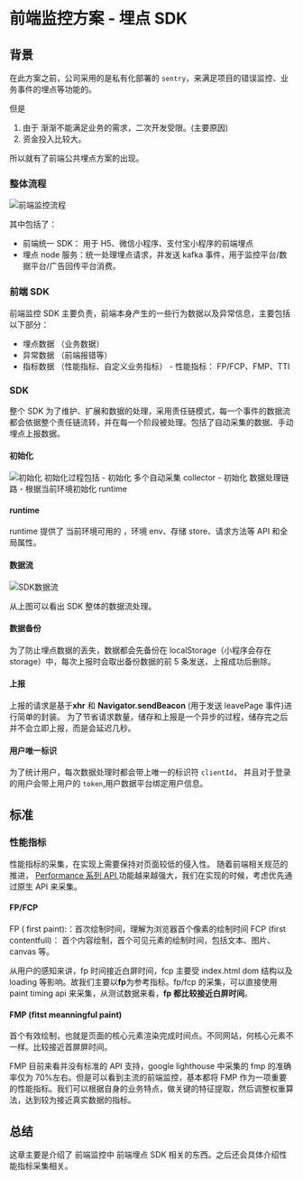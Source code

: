 # 前端监控方案 - 埋点 SDK

## 背景

在此方案之前，公司采用的是私有化部署的 `sentry`，来满足项目的错误监控、业务事件的埋点等功能的。

但是

1. 由于 渐渐不能满足业务的需求，二次开发受限。(主要原因)
2. 资金投入比较大。

所以就有了前端公共埋点方案的出现。

### 整体流程

![前端监控流程](http://cdn.renzhaosy.cn/daily/前端监控流程.png)

其中包括了：

- 前端统一 SDK： 用于 H5、微信小程序、支付宝小程序的前端埋点
- 埋点 node 服务：统一处理埋点请求，并发送 kafka 事件，用于监控平台/数据平台/广告回传平台消费。

### 前端 SDK

前端监控 SDK 主要负责，前端本身产生的一些行为数据以及异常信息，主要包括以下部分：

- 埋点数据 （业务数据）
- 异常数据 （前端报错等）
- 指标数据 （性能指标、自定义业务指标） - 性能指标： FP/FCP、FMP、TTI

### SDK

整个 SDK 为了维护、扩展和数据的处理，采用责任链模式，每一个事件的数据流都会依据整个责任链流转，并在每一个阶段被处理。包括了自动采集的数据、手动埋点上报数据。

#### 初始化

![初始化](http://cdn.renzhaosy.cn/daily/sdk-init.jpg)
初始化过程包括 - 初始化 多个自动采集 collector - 初始化 数据处理链路 - 根据当前环境初始化 runtime

#### runtime

runtime 提供了 当前环境可用的 ，环境 env、存储 store、请求方法等 API 和全局属性。

#### 数据流

![SDK数据流](http://cdn.renzhaosy.cn/daily/前端SDK流程.png)

从上图可以看出 SDK 整体的数据流处理。

#### 数据备份

为了防止埋点数据的丢失，数据都会先备份在 localStorage（小程序会存在 storage）中，每次上报时会取出备份数据的前 5 条发送，上报成功后删除。

#### 上报

上报的请求是基于**xhr** 和 **Navigator.sendBeacon**
(用于发送 leavePage 事件)进行简单的封装。
为了节省请求数量，储存和上报是一个异步的过程，储存完之后并不会立即上报，而是会延迟几秒。

#### 用户唯一标识

为了统计用户，每次数据处理时都会带上唯一的标识符 `clientId`， 并且对于登录的用户会带上用户的 `token`,用户数据平台绑定用户信息。

## 标准

### 性能指标

性能指标的采集，在实现上需要保持对页面较低的侵入性。
随着前端相关规范的推进， [Performance 系列 API ](https://developer.mozilla.org/en-US/docs/Web/API/Performance_API) 功能越来越强大，我们在实现的时候，考虑优先通过原生 API 来采集。

#### **FP/FCP**

FP ( first paint):：首次绘制时间，理解为浏览器首个像素的绘制时间
FCP (first contentfull)： 首个内容绘制，首个可见元素的绘制时间，包括文本、图片、canvas 等。

从用户的感知来讲，fp 时间接近白屏时间，fcp 主要受 index.html dom 结构以及 loading 等影响。故我们主要以**fp**为参考指标。fp/fcp 的采集，可以直接使用 paint timing api 来采集，从测试数据来看，**fp 都比较接近白屏时间**。

#### FMP (fitst meanningful paint)

首个有效绘制，也就是页面的核心元素渲染完成时间点。不同网站，何核心元素不一样。比较接近首屏屏时间。

FMP 目前来看并没有标准的 API 支持，google lighthouse 中采集的 fmp 的准确率仅为 70%左右。但是可以看到主流的前端监控，基本都将 FMP 作为一项重要的性能指标。我们可以根据自身的业务特点，做关键的特征提取，然后调整权重算法，达到较为接近真实数据的指标。

## 总结

这章主要是介绍了 前端监控中 前端埋点 SDK 相关的东西。之后还会具体介绍性能指标采集相关。
